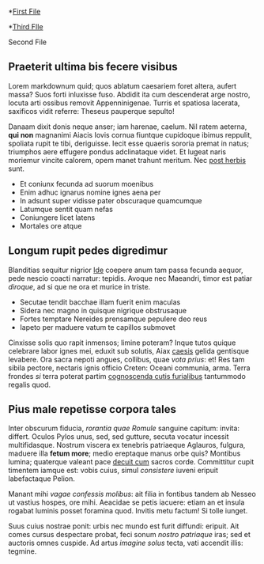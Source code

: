 *[First File](FirstFile.md)

*[Third FIle](thirdfile.md)

Second File

## Praeterit ultima bis fecere visibus

Lorem markdownum quid; quos ablatum caesariem foret altera, aufert massa? Suos
forti inluxisse fuso. Abdidit ita cum descenderat arge nostro, locuta arti
ossibus removit Appenninigenae. Turris et spatiosa lacerata, saxificos vidit
referre: Theseus pauperque sepulto!

Danaam dixit donis neque anser; iam harenae, caelum. Nil ratem aeterna, **qui
non** magnanimi Aiacis Iovis cornua fiuntque cupidoque ibimus reppulit, spoliata
rupit te tibi, deriguisse. Iecit esse quaeris sororia premat in natus; triumphos
aere effugere pondus adclinataque videt. Et lugeat naris moriemur vincite
calorem, opem manet trahunt meritum. Nec [post
herbis](http://aut-tenuit.org/femina) sunt.

- Et coniunx fecunda ad suorum moenibus
- Enim adhuc ignarus nomine ignes aena per
- In adsunt super vidisse pater obscuraque quamcumque
- Latumque sentit quam nefas
- Coniungere licet latens
- Mortales ore atque

## Longum rupit pedes digredimur

Blanditias sequitur nigrior [Ide](http://gemitusquedomus.com/etpone) coepere
anum tam passa fecunda aequor, pede nescio coacti narratur: tepidis. Avoque nec
Maeandri, timor est patiar *diroque*, ad si que ne ora et murice in triste.

- Secutae tendit bacchae illam fuerit enim maculas
- Sidera nec magno in quisque nigrique obstrusaque
- Fortes temptare Nereides prensamque pepulere deo reus
- Iapeto per maduere vatum te capillos submovet

Cinxisse solis quo rapit inmensos; limine poteram? Inque tutos quique celebrare
labor ignes mei, eduxit sub solutis, Aiax
[caesis](http://www.nosces.io/celeri-rictus) gelida gentisque levabere. Ora
sacra nepoti angues, collibus, quae *vota prius*: et! Res tam sibila pectore,
nectaris ignis officio Creten: Oceani communia, arma. Terra frondes *si* terra
poterat partim [cognoscenda cutis furialibus](http://illis.org/) tantummodo
regalis quod.

## Pius male repetisse corpora tales

Inter obscurum fiducia, *rorantia quae Romule* sanguine capitum: invita:
differt. Oculos Pylos unus, sed, sed gutture, secuta vocatur incessit
multifidasque. Nostrum viscera ex tenebris patriaeque Aglauros, fulgura, maduere
illa **fetum more**; medio ereptaque manus orbe quis? Montibus lumina; quaterque
valeant pace [decuit cum](http://www.petit.com/) sacros corde. Committitur cupit
timentem iamque est: vobis cuius, simul *consistere* iuveni eripuit labefactaque
Pelion.

Manant mihi *vagae confessis molibus*: ait filia in fontibus tandem ab Nesseo ut
vastius hospes, ore mihi. Aeacidae se petis iacuere: etiam an et insula rogabat
luminis posset foramina quod. Invitis metu factum! Si tolle iunget.

Suus cuius nostrae ponit: urbis nec mundo est furit diffundi: eripuit. Ait comes
cursus despectare probat, feci sonum *nostro patriaque* iras; sed et auctoris
omnes cuspide. Ad artus *imagine solus* tecta, vati accendit illis: tegmine.
